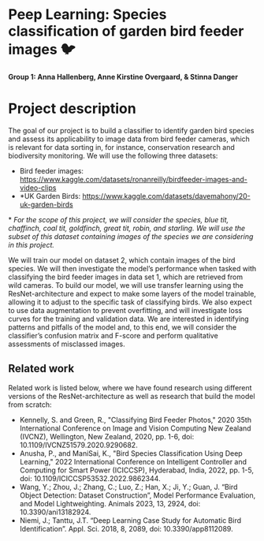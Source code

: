 # Peep Learning: Species classification of garden bird feeder images 🐦

**Group 1: Anna Hallenberg, Anne Kirstine Overgaard, & Stinna Danger**

# Project description
The goal of our project is to build a classifier to identify garden bird species and assess its applicability to image data from bird feeder cameras, which is relevant for data sorting in, for instance, conservation research and biodiversity monitoring. We will use the following three datasets:
* Bird feeder images: https://www.kaggle.com/datasets/ronanreilly/birdfeeder-images-and-video-clips
* *UK Garden Birds: https://www.kaggle.com/datasets/davemahony/20-uk-garden-birds

\* *For the scope of this project, we will consider the species, blue tit, chaffinch, coal tit, goldfinch, great tit, robin, and starling. We will use the subset of this dataset containing images of the species we are considering in this project.*

We will train our model on dataset 2, which contain images of the bird species. We will then investigate the model’s performance when tasked with classifying the bird feeder images in data set 1, which are retrieved from wild cameras.
To build our model, we will use transfer learning using the ResNet-architecture and expect to make some layers of the model trainable, allowing it to adjust to the specific task of classifying birds. We also expect to use data augmentation to prevent overfitting, and will investigate loss curves for the training and validation data. We are interested in identifying patterns and pitfalls of the model and, to this end, we will consider the classifier’s confusion matrix and F-score and perform qualitative assessments of misclassed images.

## Related work
Related work is listed below, where we have found research using different versions of the ResNet-architecture as well as research that build the model from scratch:
* Kennelly, S. and Green, R., "Classifying Bird Feeder Photos," 2020 35th International Conference on Image and Vision Computing New Zealand (IVCNZ), Wellington, New Zealand, 2020, pp. 1-6, doi: 10.1109/IVCNZ51579.2020.9290682. 
* Anusha, P., and ManiSai, K., "Bird Species Classification Using Deep Learning," 2022 International Conference on Intelligent Controller and Computing for Smart Power (ICICCSP), Hyderabad, India, 2022, pp. 1-5, doi: 10.1109/ICICCSP53532.2022.9862344. 
* Wang, Y.; Zhou, J.; Zhang, C.; Luo, Z.; Han, X.; Ji, Y.; Guan, J. “Bird Object Detection: Dataset Construction”, Model Performance Evaluation, and Model Lightweighting. Animals 2023, 13, 2924, doi: 10.3390/ani13182924.
* Niemi, J.; Tanttu, J.T. “Deep Learning Case Study for Automatic Bird Identification”. Appl. Sci. 2018, 8, 2089, doi: 10.3390/app8112089. 